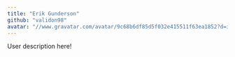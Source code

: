 ```yaml
---
title: "Erik Gunderson"
github: "validon98"
avatar: "//www.gravatar.com/avatar/9c68b6df85d5f032e415511f63ea1852?d=identicon"
---
```


User description here!
